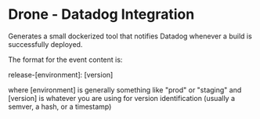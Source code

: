 # Drone - Datadog Integration
Generates a small dockerized tool that notifies Datadog whenever a build is successfully deployed.

The format for the event content is:

release-[environment]: [version]

where [environment] is generally something like "prod" or "staging" and [version] is whatever you are using for version identification (usually a semver, a hash, or a timestamp)
